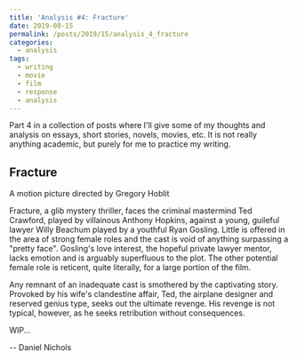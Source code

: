 ```yaml
---
title: 'Analysis #4: Fracture'
date: 2019-08-15
permalink: /posts/2019/15/analysis_4_fracture
categories:
  - analysis
tags:
  - writing
  - movie
  - film
  - response
  - analysis
---
```


Part 4 in a collection of posts where I'll give some of my thoughts and analysis on essays, short stories, novels, movies, etc. It is not really anything academic, but purely for me to practice my writing.

Fracture
------------------------------
A motion picture directed by Gregory Hoblit


Fracture, a glib mystery thriller, faces the criminal mastermind Ted Crawford, played by villainous Anthony Hopkins, against a young, guileful lawyer Willy Beachum played by a youthful Ryan Gosling. Little is offered in the area of strong female roles and the cast is void of anything surpassing a "pretty face". Gosling's love interest, the hopeful private lawyer mentor, lacks emotion and is arguably superfluous to the plot. The other potential female role is reticent, quite literally, for a large portion of the film. 

Any remnant of an inadequate cast is smothered by the captivating story. Provoked by his wife's clandestine affair, Ted, the airplane designer and reserved genius type, seeks out the ultimate revenge. His revenge is not typical, however, as he seeks retribution without consequences. 

WIP...


-- Daniel Nichols
